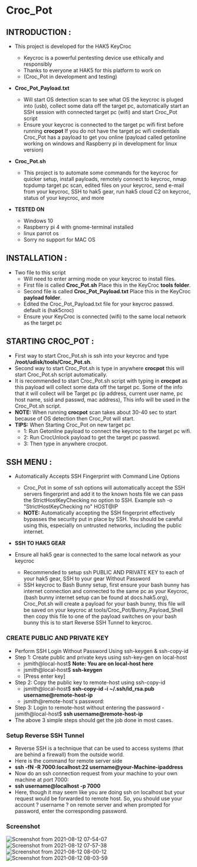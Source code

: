 # Croc_Pot

## INTRODUCTION :
* This project is developed for the HAK5 KeyCroc 
  - Keycroc is a powerful pentesting device use ethically and responsibly
  - Thanks to everyone at HAK5 for this platform to work on
  - (Croc_Pot in development and testing)

* **Croc_Pot_Payload.txt**
  - Will start OS detection scan to see what OS the keycroc is pluged into (usb), collect some data off the target pc, automatically start an SSH session with connected target pc (wifi) and start Croc_Pot script
  - Ensure your keycroc is connected to the target pc wifi first before running **crocpot** If you do not have the target pc wifi credentials Croc_Pot has a payload to get you online (payload called getonline working on windows and Raspberry pi in development for linux version)

* **Croc_Pot.sh**
  - This project is to automate some commands for the keycroc for quicker setup, install payloads, remotely connect to keycroc, nmap tcpdump target pc scan, edited files on your keycroc, send e-mail from your keycroc, SSH to hak5 gear, run hak5 cloud C2 on keycroc, status of your keycroc, and more 

* **TESTED ON**
  - Windows 10
  - Raspberry pi 4 with gnome-terminal installed
  - linux parrot os
  - Sorry no support for MAC OS

## INSTALLATION :

* Two file to this script
  - Will need to enter arming mode on your keycroc to install files.
  - First file is called **Croc_Pot.sh** Place this in the KeyCroc **tools folder**.
  - Second file is called **Croc_Pot_Payload.txt** Place this in the KeyCroc **payload folder**.
  - Edited the Croc_Pot_Payload.txt file for your keycroc passwd. default is (hak5croc)
  - Ensure your KeyCroc is connected (wifi) to the same local network as the target pc

## STARTING CROC_POT :

  - First way to start Croc_Pot.sh is ssh into your keycroc and type **/root/udisk/tools/Croc_Pot.sh**.
  - Second way to start Croc_Pot.sh is type in anywhere **crocpot** this will start Croc_Pot.sh script automatically.
  - It is recommended to start Croc_Pot.sh script with typing in **crocpot** as this payload will collect some data off the target pc. Some of the info that it will collect will be Target pc (ip address, current user name, pc host name, ssid and passwd, mac address), This info will be used in the Croc_Pot.sh script. 
  - **NOTE:** When running **crocpot** scan takes about 30-40 sec to start because of OS detection then Croc_Pot will start.
  - **TIPS:** When Starting Croc_Pot on new target pc
    - 1: Run Getonline payload to connect the keycroc to the target pc wifi.
    - 2: Run CrocUnlock payload to get the target pc passwd.
    - 3: Then type in anywhere crocpot.

## SSH MENU :

 * Automatically Accepts SSH Fingerprint with Command Line Options
   - Croc_Pot in some of ssh options will automatically accept the SSH servers fingerprint and add it to the known hosts file we can pass the StrictHostKeyChecking no option to SSH. Example ssh -o "StrictHostKeyChecking no" HOST@IP
   - **NOTE:** Automatically accepting the SSH fingerprint effectively bypasses the security put in place by SSH. You should be careful using this, especially on untrusted networks, including the public internet.

 * **SSH TO HAK5 GEAR**
 * Ensure all hak5 gear is connected to the same local network as your keycroc
   - Recommended to setup ssh PUBLIC AND PRIVATE KEY to each of your hak5 gear, SSH to your gear Without Password
   - SSH keycroc to Bash Bunny setup, first ensure your bash bunny has internet connection and connected to the same pc as your Keycroc, (bash bunny internet setup can be found at docs.hak5.org), Croc_Pot.sh will create a payload for your bash bunny, this file will be saved on your keycroc at tools/Croc_Pot/Bunny_Payload_Shell then copy this file to one of the payload switches on your bash bunny this is to start Reverse SSH Tunnel to keycroc.

### CREATE PUBLIC AND PRIVATE KEY
* Perform SSH Login Without Password Using ssh-keygen & ssh-copy-id
* Step 1: Create public and private keys using ssh-key-gen on local-host
  - jsmith@local-host$ **Note: You are on local-host here**
  - jsmith@local-host$ **ssh-keygen**
  - [Press enter key]
 * Step 2: Copy the public key to remote-host using ssh-copy-id
   - jsmith@local-host$ **ssh-copy-id -i ~/.ssh/id_rsa.pub username@remote-host-ip**
   - jsmith@remote-host's password:
 * Step 3: Login to remote-host without entering the password
   -jsmith@local-host$ **ssh username@remote-host-ip**
 * The above 3 simple steps should get the job done in most cases.
 
 ### Setup Reverse SSH Tunnel
   - Reverse SSH is a technique that can be used to access systems (that are behind a firewall) from the outside world.
   - Here is the command for remote server side
   - **ssh -fN -R 7000:localhost:22 username@your-Machine-ipaddress**
   - Now do an ssh connection request from your machine to your own machine at port 7000:
   - **ssh username@localhost -p 7000**
   - Here, though it may seem like you are doing ssh on localhost but your request would be forwarded to remote host. So, you should use your account ? username ? on remote server and when prompted for password, enter the corresponding password.

### Screenshot
![Screenshot from 2021-08-12 07-54-07](https://user-images.githubusercontent.com/71735542/129192585-d0933663-748a-4000-9102-6e1ceb4a851c.png)
![Screenshot from 2021-08-12 07-57-38](https://user-images.githubusercontent.com/71735542/129192913-8b880ee7-31f3-41ba-ac6b-59188e594460.png)
![Screenshot from 2021-08-12 08-00-12](https://user-images.githubusercontent.com/71735542/129193161-60bea2b4-99f5-4781-8a8c-dbd7d4b3d27f.png)
![Screenshot from 2021-08-12 08-03-59](https://user-images.githubusercontent.com/71735542/129193656-fbfcbc3c-207b-4555-be22-32a66cbe9aea.png)

